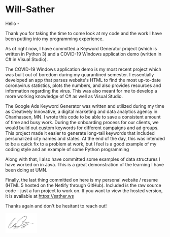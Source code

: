 # Will-Sather

Hello -

Thank you for taking the time to come look at my code and the work I have been putting into my programming experience.  

As of right now, I have committed a Keyword Generator project (which is written in Python 3) and a COVID-19 Windows application demo (written in C# in Visual Studio).  

The COVID-19 Windows application demo is my most recent project which was built out of boredom during my quarantined semester.  I essentially developed an app that parses website's HTML to find the most up-to-date coronavirus statistics, plots the numbers, and also provides resources and information regarding the virus.  This was also meant for me to develop a more working knowledge of C# as well as Visual Studio. 

The Google Ads Keyword Generator was written and utilized during my time as Creatively Innovative, a digital marketing and data analytics agency in Chanhassen, MN.  I wrote this code to be able to save a consistent amount of time and busy work.  During the onboarding process for our clients, we would build out custom keywords for different campaigns and ad groups.  This project made it easier to generate long-tail keywords that included personalized city names and states.  At the end of the day, this was intended to be a quick fix to a problem at work, but I feel is a good example of my coding style and an example of some Python programming

Along with that, I also have committed some examples of data structures I have worked on in Java.  This is a great demonstration of the learning I have been doing at UMN.  

Finally, the last thing committed on here is my personal website / resume (HTML 5 hosted on the Netlify through GitHub).  Included is the raw source code - just a fun project to work on. If you want to view the hosted version, it is available at https://sather.ws 

Thanks again and don't be hesitant to reach out!

<img src="Website/images/signature.png" width=100>
